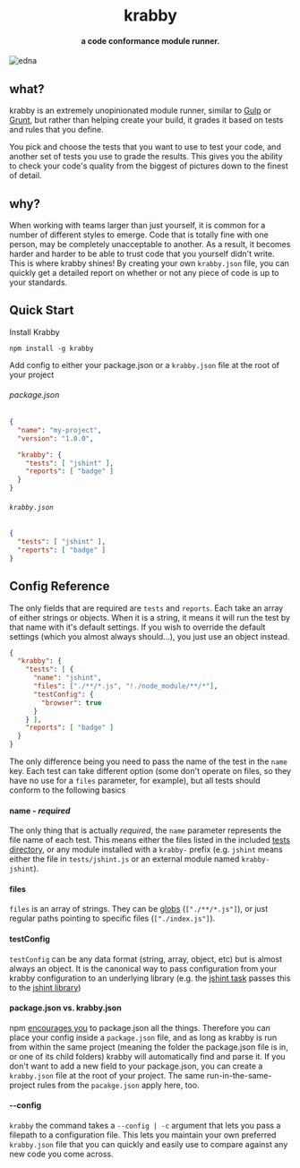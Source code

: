<h1 align="center">krabby</h1>
<h4 align="center">
  a code conformance module runner.
</h4>

![edna](https://cloud.githubusercontent.com/assets/465414/7166524/3ceb63e2-e37c-11e4-8bde-528c6284e062.png)


## what?
krabby is an extremely unopinionated module runner, similar to [Gulp](http://gulpjs.com/) or [Grunt](http://gruntjs.com/), but rather than helping create your build, it grades it based on tests and rules that you define.

You pick and choose the tests that you want to use to test your code, and another set of tests you use to grade the results. This gives you the ability to check your code's quality from the biggest of pictures down to the finest of detail.

## why?
When working with teams larger than just yourself, it is common for a number of different styles to emerge. Code that is totally fine with one person, may be completely unacceptable to another. As a result, it becomes harder and harder to be able to trust code that you yourself didn't write. This is where krabby shines! By creating your own `krabby.json` file, you can quickly get a detailed report on whether or not any piece of code is up to your standards.

## Quick Start

Install Krabby

```shell
npm install -g krabby
```

Add config to either your package.json or a `krabby.json` file at the root of your project

###### package.json
```json
{
  "name": "my-project",
  "version": "1.0.0",

  "krabby": {
    "tests": [ "jshint" ],
    "reports": [ "badge" ]
  }
}
```

###### `krabby.json`
```json
{
  "tests": [ "jshint" ],
  "reports": [ "badge" ]
}
```

## Config Reference

The only fields that are required are `tests` and `reports`. Each take an array of either strings or objects. When it is a string, it means it will run the test by that name with it's default settings. If you wish to override the default settings (which you almost always should...), you just use an object instead.

```json
{
  "krabby": {
    "tests": [ {
      "name": "jshint",
      "files": ["./**/*.js", "!./node_module/**/*"],
      "testConfig": {
        "browser": true
      }
    } ],
    "reports": [ "badge" ]
  }
}
```

The only difference being you need to pass the name of the test in the `name` key. Each test can take different option (some don't operate on files, so they have no use for a `files` parameter, for example), but all tests should conform to the following basics

#### name - _required_
The only thing that is actually _required_, the `name` parameter represents the file name of each test. This means either the files listed in the included [tests directory](https://github.com/patrickkettner/krabby/tree/master/lib/testers), or any module installed with a `krabby-` prefix (e.g. `jshint` means either the file in `tests/jshint.js` or an external module named `krabby-jshint`).

#### files
`files` is an array of strings. They can be [globs](http://en.wikipedia.org/wiki/Glob_%28programming%29) (`["./**/*.js"]`), or just regular paths pointing to specific files (`["./index.js"]`).

#### testConfig
`testConfig` can be any data format (string, array, object, etc) but is almost always an object. It is the canonical way to pass configuration from your krabby configuration to an underlying library (e.g. the [jshint task](https://github.com/patrickkettner/krabby/blob/master/lib/testers/jshint.js) passes this to the [jshint library](http://jshint.com/docs/))

#### package.json vs. krabby.json
npm [encourages you](http://blog.npmjs.org/post/101775448305/npm-and-front-end-packaging) to package.json all the things. Therefore you can place your config inside a `package.json` file, and as long as krabby is run from within the same project (meaning the folder the package.json file is in, or one of its child folders) krabby will automatically find and parse it. If you don't want to add a new field to your package.json, you can create a `krabby.json` file at the root of your project. The same run-in-the-same-project rules from the `pacakge.json` apply here, too.

#### --config
`krabby` the command takes a `--config | -c` argument that lets you pass a filepath to a configuration file. This lets you maintain your own preferred `krabby.json` file that you can quickly and easily use to compare against any new code you come across.
